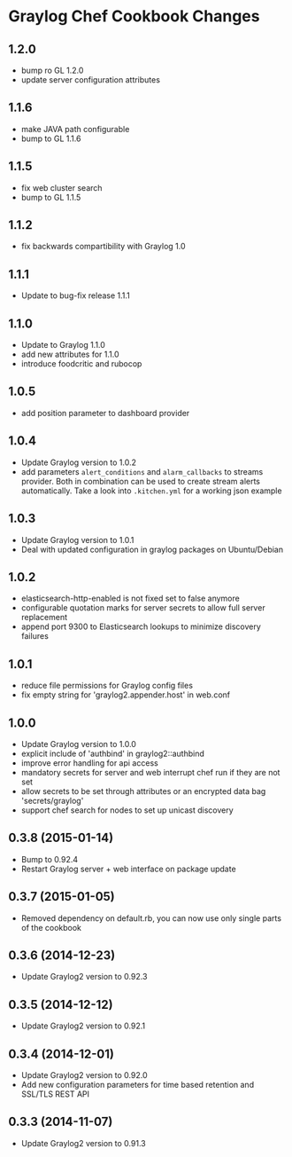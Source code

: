 Graylog Chef Cookbook Changes
==============================

## 1.2.0

* bump ro GL 1.2.0
* update server configuration attributes

## 1.1.6

* make JAVA path configurable
* bump to GL 1.1.6

## 1.1.5

* fix web cluster search
* bump to GL 1.1.5

## 1.1.2

* fix backwards compartibility with Graylog 1.0

## 1.1.1

* Update to bug-fix release 1.1.1

## 1.1.0

* Update to Graylog 1.1.0
* add new attributes for 1.1.0
* introduce foodcritic and rubocop

## 1.0.5

* add position parameter to dashboard provider

## 1.0.4

* Update Graylog version to 1.0.2
* add parameters `alert_conditions` and `alarm_callbacks` to streams provider.
  Both in combination can be used to create stream alerts automatically.
  Take a look into `.kitchen.yml` for a working json example

## 1.0.3

* Update Graylog version to 1.0.1
* Deal with updated configuration in graylog packages on Ubuntu/Debian

## 1.0.2

* elasticsearch-http-enabled is not fixed set to false anymore
* configurable quotation marks for server secrets to allow full server replacement
* append port 9300 to Elasticsearch lookups to minimize discovery failures

## 1.0.1

* reduce file permissions for Graylog config files
* fix empty string for 'graylog2.appender.host' in web.conf

## 1.0.0

* Update Graylog version to 1.0.0
* explicit include of 'authbind' in graylog2::authbind
* improve error handling for api access
* mandatory secrets for server and web interrupt chef run if they are not set
* allow secrets to be set through attributes or an encrypted data bag 'secrets/graylog'
* support chef search for nodes to set up unicast discovery

## 0.3.8 (2015-01-14)

* Bump to 0.92.4
* Restart Graylog server + web interface on package update

## 0.3.7 (2015-01-05)

* Removed dependency on default.rb, you can now use only single parts of the cookbook

## 0.3.6 (2014-12-23)

* Update Graylog2 version to 0.92.3

## 0.3.5 (2014-12-12)

* Update Graylog2 version to 0.92.1

## 0.3.4 (2014-12-01)

* Update Graylog2 version to 0.92.0
* Add new configuration parameters for time based retention and SSL/TLS REST API

## 0.3.3 (2014-11-07)

* Update Graylog2 version to 0.91.3
